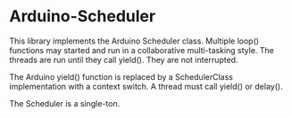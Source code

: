 # Arduino-Scheduler

This library implements the Arduino Scheduler class. Multiple loop()
functions may started and run in a collaborative multi-tasking
style. The threads are run until they call yield(). They are not
interrupted.

The Arduino yield() function is replaced by a SchedulerClass
implementation with a context switch. A thread must call yield() or
delay().

The Scheduler is a single-ton.



